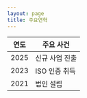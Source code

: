 ```yaml
---
layout: page
title: 주요연혁
---
```

| 연도 | 주요 사건 |
|---|---|
| 2025 | 신규 사업 진출 |
| 2023 | ISO 인증 취득 |
| 2021 | 법인 설립 |
